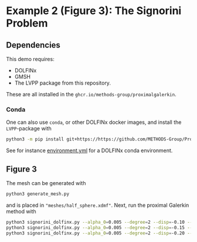 # Example 2 (Figure 3): The Signorini Problem

## Dependencies
This demo requires:
- DOLFINx
- GMSH
- The LVPP package from this repository.

These are all installed in the `ghcr.io/methods-group/proximalgalerkin`.

### Conda
One can also use `conda`, or other DOLFINx docker images, and install the `LVPP`-package with
```bash
python3 -m pip install git+https://https://github.com/METHODS-Group/ProximalGalerkin
```
See for instance [environment.yml](../../environment.yml) for a DOLFINx conda environment.

## Figure 3

The mesh can be generated with
```bash
python3 generate_mesh.py
```
and is placed in `"meshes/half_sphere.xdmf"`.
Next, run the proximal Galerkin method with

```bash
python3 signorini_dolfinx.py --alpha_0=0.005 --degree=2 --disp=-0.10 --n-max-iterations=250 --alpha_scheme=doubling --output=small_disp file --filename=meshes/half_sphere.xdmf
python3 signorini_dolfinx.py --alpha_0=0.005 --degree=2 --disp=-0.15 --n-max-iterations=250 --alpha_scheme=doubling --output=medium_disp file --filename=meshes/half_sphere.xdmf
python3 signorini_dolfinx.py --alpha_0=0.005 --degree=2 --disp=-0.20 --n-max-iterations=250 --alpha_scheme=doubling --output=large_disp file --filename=meshes/half_sphere.xdmf
```

